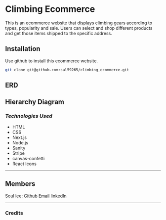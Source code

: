 # Climbing Ecommerce

This is an ecommerce website that displays climbing gears according to types, popularity and sale. Users can select and shop different products and get those items shipped to the specific address.

## Installation

Use github to install this ecommerce website.

```bash
git clone git@github.com:sal59265/climbing_ecommerce.git
```

## ERD

## Hierarchy Diagram

### **_Technologies Used_**

- HTML
- CSS
- Next.js
- Node.js
- Sanity
- Stripe
- canvas-confetti
- React Icons

---


## Members

Soul lee: [Github](https://github.com/sal59265?tab=repositories) [Email](lee.soul12@gmail.com) [linkedIn](https://www.linkedin.com/in/soul-lee/)

---

### **Credits**

